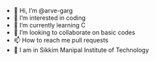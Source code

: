 - 👋 Hi, I’m @arve-garg
- 👀 I’m interested in coding 
- 🌱 I’m currently learning C
- 💞️ I’m looking to collaborate on basic codes 
- 📫 How to reach me pull requests
- 🏫 I am in Sikkim Manipal Institute of Technology

<!---
arve-garg/arve-garg is a ✨ special ✨ repository because its `README.md` (this file) appears on your GitHub profile.
You can click the Preview link to take a look at your changes.
--->
